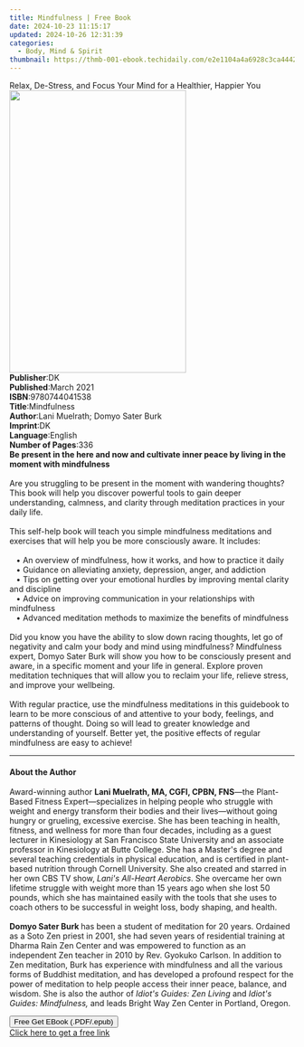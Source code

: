 ```yaml
---
title: Mindfulness | Free Book
date: 2024-10-23 11:15:17
updated: 2024-10-26 12:31:39
categories:
  - Body, Mind & Spirit
thumbnail: https://thmb-001-ebook.techidaily.com/e2e1104a4a6928c3ca4442e53dc1689f2ce3fa6f87ef54b08875a68c66043a8c.jpg
---
```

<main id="book-container">
  <div class="flex flex-col">
    <div class="book-brief flex-1 py-6 px-4 sm:p-6 md:py-10 md:px-8">
      <!-- brief-->
      <div class="book-brief-main">
        Relax, De-Stress, and Focus Your Mind for a Healthier, Happier You
      </div>
    </div>
    <div
      class="book-meta-info flex-1 grid gap-4 col-start-1 col-end-3 row-start-1 sm:mb-6 sm:grid-cols-4 lg:gap-6 lg:col-start-2 lg:row-end-6 lg:row-span-6 lg:mb-0"
    >
      <div
        class="book-meta-info-left place-content-center mt-4 p-4 text-sm leading-6 col-start-2 col-span-2 dark:text-slate-400"
      >
        <img
          class="w-full h-500 object-cover rounded-lg sm:h-255 sm:col-span-2 lg:col-span-full"
          src="https://img-001-ebook.techidaily.com/5eb493e74c2b3b67697e0fa684382f1f8afaf3f42b51669b50e3d32a5198ad2a.jpg"
          alt=""
          width="312"
          height="500"
        />
      </div>
      <div
        class="book-meta-info-right mt-2 col-start-1 row-start-2 col-span-3 self-center"
      >
        <!-- meta data  -->
        <div class="flex flex-col px-4 md:px-8">
          <div class="flex-1">
            <strong>Publisher</strong>:<span class="px-2">DK</span>
          </div>
          <div class="flex-1">
            <strong>Published</strong>:<span class="px-2">March 2021</span>
          </div>
          <div class="flex-1">
            <strong>ISBN</strong>:<span class="px-2">9780744041538</span>
          </div>
          <div class="flex-1">
            <strong>Title</strong>:<span class="px-2">Mindfulness</span>
          </div>
          <div class="flex-1">
            <strong>Author</strong>:<span class="px-2"
              >Lani Muelrath; Domyo Sater Burk</span
            >
          </div>
          <div class="flex-1">
            <strong>Imprint</strong>:<span class="px-2">DK</span>
          </div>
          <div class="flex-1">
            <strong>Language</strong>:<span class="px-2">English</span>
          </div>
          <div class="flex-1">
            <strong>Number of Pages</strong>:<span class="px-2">336</span>
          </div>
        </div>
      </div>
    </div>
    <div class="book-description flex-1 py-6 px-4 sm:p-6 md:py-10 md:px-8">
      <div class="book-description-main">
        <div accordion-content="" id="description">
          <b
            >Be present in the here and now and cultivate inner peace by living
            in the moment with mindfulness<br /></b
          ><br />Are you struggling to be present in the moment with wandering
          thoughts? This book will help you discover powerful tools to gain
          deeper understanding, calmness, and clarity through meditation
          practices in your daily life.<br /><br />This self-help book will
          teach you simple mindfulness meditations and exercises that will help
          you be more consciously aware. It includes:<br /><br />&nbsp;&nbsp;&nbsp;•&nbsp;An
          overview of mindfulness, how it works, and how to practice it daily
          <br />&nbsp;&nbsp;&nbsp;•&nbsp;Guidance on alleviating anxiety,
          depression, anger, and addiction <br />&nbsp;&nbsp;&nbsp;•&nbsp;Tips
          on getting over your emotional hurdles by improving mental clarity and
          discipline <br />&nbsp;&nbsp;&nbsp;•&nbsp;Advice on improving
          communication in your relationships with mindfulness
          <br />&nbsp;&nbsp;&nbsp;•&nbsp;Advanced meditation methods to maximize
          the benefits of mindfulness<br /><br />
          Did you know you have the ability to slow down racing thoughts, let go
          of negativity and calm your body and mind using mindfulness?
          Mindfulness expert, Domyo Sater Burk will show you how to be
          consciously present and aware, in a specific moment and your life in
          general. Explore proven meditation techniques that will allow you to
          reclaim your life, relieve stress, and improve your
          wellbeing.&nbsp;<br /><br />With regular practice, use the mindfulness
          meditations in this guidebook to learn to be more conscious of and
          attentive to your body, feelings, and patterns of thought. Doing so
          will lead to greater knowledge and understanding of yourself. Better
          yet, the positive effects of regular mindfulness are easy to achieve!
        </div>
        <div class="accordion-fader"></div>
      </div>
    </div>
    <div class="book-excerpts flex-1 py-6 px-4 sm:p-6 md:py-10 md:px-8">
      <!-- excerpts-->
      <div class="book-excerpts-main">
        <hr />
        <h4 class="placeholder placeholder-heading">
          <span>About the Author</span>
        </h4>
        <p>
          Award-winning author&nbsp;<b>Lani Muelrath, MA, CGFI, CPBN, FNS</b
          >—the Plant-Based Fitness Expert—specializes in helping people who
          struggle with weight and energy transform their bodies and their
          lives—without going hungry or grueling, excessive exercise. She has
          been teaching in health, fitness, and wellness for&nbsp;more
          than&nbsp;four decades, including as a guest lecturer in Kinesiology
          at San Francisco State University and&nbsp;an associate professor in
          Kinesiology at Butte College. She has a Master's degree and several
          teaching credentials in physical education, and is certified in
          plant-based nutrition through Cornell University. She also created and
          starred in her own CBS TV show, <i>Lani's All-Heart Aerobics</i>. She
          overcame her own lifetime struggle with weight more than 15 years ago
          when she lost 50 pounds, which she has maintained easily with the
          tools that she uses to coach others to be successful in weight loss,
          body shaping, and health.<br /><br /><b>Domyo Sater Burk </b>has been
          a student of meditation for 20 years. Ordained as a Soto Zen priest in
          2001, she had seven years of residential training at Dharma Rain Zen
          Center and was empowered to function as an independent Zen teacher in
          2010 by Rev. Gyokuko Carlson. In addition to Zen meditation, Burk has
          experience with mindfulness and all the various forms of Buddhist
          meditation, and has developed a profound respect for the power of
          meditation to help people access their inner peace, balance, and
          wisdom. She is also the author of
          <i>Idiot's Guides: Zen Living </i>and
          <i>Idiot's Guides: Mindfulness,</i> and leads Bright Way Zen Center in
          Portland, Oregon.
        </p>
      </div>
    </div>
    <div
      class="book-about-author flex-1 py-6 px-4 sm:p-6 md:py-10 md:px-8"
    ></div>
    <div class="book-free-get flex-1 py-6 px-4 sm:p-6 md:py-10 md:px-8">
      <button
        id="btn-free-get"
        class="bg-blue-500 hover:bg-blue-700 text-white font-bold py-2 px-4 rounded"
      >
        Free Get EBook (.PDF/.epub)
      </button>
      <div id="countdown-display" class="px-2 text-lg mt-2"></div>
      <a
        id="free-link"
        class="hidden bg-blue-500 hover:bg-blue-700 text-white font-bold py-2 px-4 rounded"
        href="https://www.ebooks.com/en-us/book/210233013/mindfulness/lani-muelrath/"
        target="_blank"
        >Click here to get a free link</a
      >
    </div>
    <script>
      let countdownTime = 0;
      let countdownInterval = null;
      document
        .getElementById('btn-free-get')
        .addEventListener('click', startCountdown);
      function startCountdown() {
        countdownTime = new Date().getTime() + 60000 * 3;
        countdownInterval = setInterval(updateCountdown, 1000);
        document.getElementById('btn-free-get').disabled = true;
        document
          .getElementById('btn-free-get')
          .classList.add('bg-gray-500', 'cursor-not-allowed');
      }
      function updateCountdown() {
        let currentTime = new Date().getTime();
        let timeLeft = countdownTime - currentTime;
        let secondsLeft = Math.floor(timeLeft / 1000);
        document.getElementById('countdown-display').innerHTML =
          `Remaining time: ${secondsLeft} seconds.`;
        if (secondsLeft <= 0) {
          clearInterval(countdownInterval);
          document.getElementById('btn-free-get').classList.add('hidden');
          document.getElementById('free-link').classList.remove('hidden');
          document.getElementById('countdown-display').innerHTML = '';
        }
      }
    </script>
  </div>
</main>
